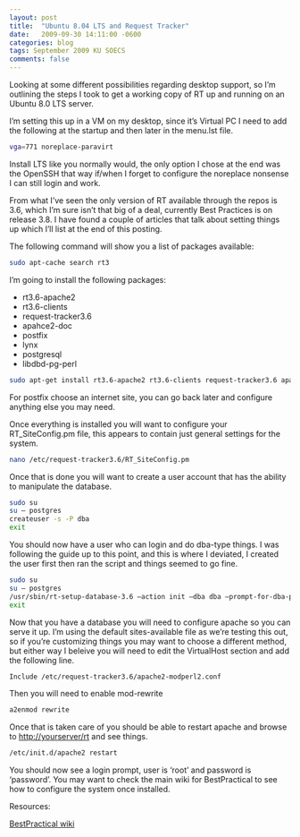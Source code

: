```yaml
---
layout: post
title:  "Ubuntu 8.04 LTS and Request Tracker"
date:   2009-09-30 14:11:00 -0600
categories: blog
tags: September 2009 KU SOECS
comments: false
---
```

Looking at some different possibilities regarding desktop support, so I’m outlining the steps I took to get a working copy of RT up and running on an Ubuntu 8.0 LTS server.

I’m setting this up in a VM on my desktop, since it’s Virtual PC I need to add the following at the startup and then later in the menu.lst file.

``` bash
vga=771 noreplace-paravirt
```

Install LTS like you normally would, the only option I chose at the end was the OpenSSH that way if/when I forget to configure the noreplace nonsense I can still login and work.

From what I’ve seen the only version of RT available through the repos is 3.6, which I’m sure isn’t that big of a deal, currently Best Practices is on release 3.8. I have found a couple of articles that talk about setting things up which I’ll list at the end of this posting.

The following command will show you a list of packages available:

``` bash
sudo apt-cache search rt3
```

I’m going to install the following packages:

* rt3.6-apache2
* rt3.6-clients
* request-tracker3.6
* apahce2-doc
* postfix
* lynx
* postgresql
* libdbd-pg-perl

``` bash
sudo apt-get install rt3.6-apache2 rt3.6-clients request-tracker3.6 apache2-doc postfix lynx postgresql libdbd-pg-perl
```

For postfix choose an internet site, you can go back later and configure anything else you may need.

Once everything is installed you will want to configure your RT_SiteConfig.pm file, this appears to contain just general settings for the system.

``` bash
nano /etc/request-tracker3.6/RT_SiteConfig.pm
```

Once that is done you will want to create a user account that has the ability to manipulate the database.

``` bash
sudo su
su – postgres
createuser -s -P dba
exit
```

You should now have a user who can login and do dba-type things. I was following the guide up to this point, and this is where I deviated, I created the user first then ran the script and things seemed to go fine.

``` bash
sudo su
su – postgres
/usr/sbin/rt-setup-database-3.6 –action init –dba dba –prompt-for-dba-password
exit
```

Now that you have a database you will need to configure apache so you can serve it up. I’m using the default sites-available file as we’re testing this out, so if you’re customizing things you may want to choose a different method, but either way I beleive you will need to edit the VirtualHost section and add the following line.

``` bash
Include /etc/request-tracker3.6/apache2-modperl2.conf
```

Then you will need to enable mod-rewrite

``` bash
a2enmod rewrite
```

Once that is taken care of you should be able to restart apache and browse to <http://yourserver/rt> and see things.

``` bash
/etc/init.d/apache2 restart
```

You should now see a login prompt, user is ‘root’ and password is ‘password’. You may want to check the main wiki for BestPractical to see how to configure the system once installed.

Resources:

[BestPractical wiki](http://wiki.bestpractical.com/view/UbuntuHardyInstallGuide)
